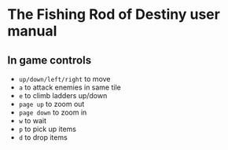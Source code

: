 # The Fishing Rod of Destiny user manual

## In game controls

* `up/down/left/right` to move
* `a` to attack enemies in same tile
* `e` to climb ladders up/down
* `page up` to zoom out
* `page down` to zoom in
* `w` to wait
* `p` to pick up items
* `d` to drop items

